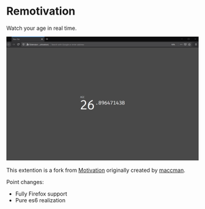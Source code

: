 Remotivation
=

Watch your age in real time.

![](screenshot.png)

This extention is a fork from [Motivation](https://github.com/maccman/motivation) originally created by [maccman](https://github.com/maccman).

Point changes:
* Fully Firefox support
* Pure es6 realization